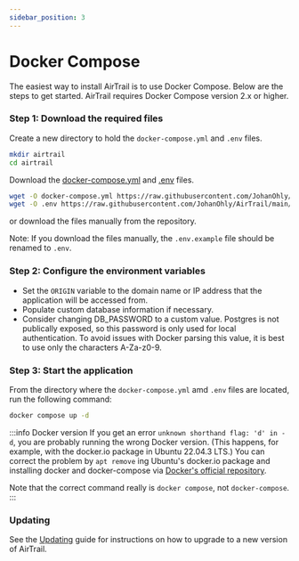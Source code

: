 ```yaml
---
sidebar_position: 3
---
```


# Docker Compose

The easiest way to install AirTrail is to use Docker Compose.
Below are the steps to get started.
AirTrail requires Docker Compose version 2.x or higher.

### Step 1: Download the required files

Create a new directory to hold the `docker-compose.yml` and `.env` files.

```bash
mkdir airtrail
cd airtrail
```

Download the [docker-compose.yml](https://raw.githubusercontent.com/JohanOhly/AirTrail/main/docker-compose.yml) and [.env](https://raw.githubusercontent.com/JohanOhly/AirTrail/main/.env.example) files.

```bash
wget -O docker-compose.yml https://raw.githubusercontent.com/JohanOhly/AirTrail/main/docker-compose.yml
wget -O .env https://raw.githubusercontent.com/JohanOhly/AirTrail/main/.env.example
```

or download the files manually from the repository.

Note: If you download the files manually, the `.env.example` file should be renamed to `.env`.

### Step 2: Configure the environment variables

- Set the `ORIGIN` variable to the domain name or IP address that the application will be accessed from.
- Populate custom database information if necessary.
- Consider changing DB_PASSWORD to a custom value. Postgres is not publically exposed, so this password is only used for
  local authentication. To avoid issues with Docker parsing this value, it is best to use only the characters A-Za-z0-9.

### Step 3: Start the application

From the directory where the `docker-compose.yml` amd `.env` files are located, run the following command:

```bash
docker compose up -d
```

:::info Docker version
If you get an error `unknown shorthand flag: 'd' in -d`, you are probably running the wrong Docker version. (This
happens, for example, with the docker.io package in Ubuntu 22.04.3 LTS.) You can correct the problem by `apt remove`
ing
Ubuntu's docker.io package and installing docker and docker-compose
via [Docker's official repository](https://docs.docker.com/engine/install/ubuntu/#install-using-the-repository).

Note that the correct command really is `docker compose`, not `docker-compose`.
:::

### Updating

See the [Updating](/docs/install/updating) guide for instructions on how to upgrade to a new version of AirTrail.